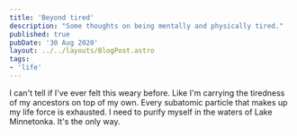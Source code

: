 ```yaml
---
title: 'Beyond tired'
description: "Some thoughts on being mentally and physically tired."
published: true
pubDate: '30 Aug 2020'
layout: ../../layouts/BlogPost.astro
tags:
- 'life'
---
```


I can't tell if I've ever felt this weary before. Like I'm carrying the tiredness of my ancestors on top of my own. Every subatomic particle that makes up my life force is exhausted. I need to purify myself in the waters of Lake Minnetonka. It's the only way.